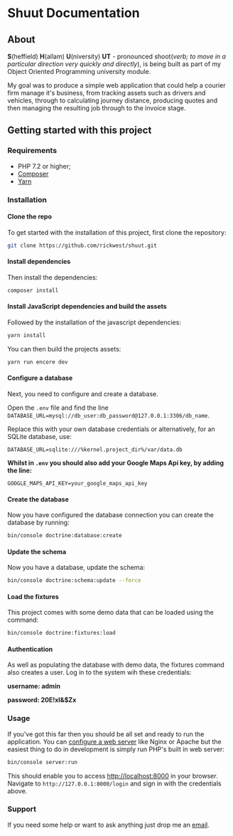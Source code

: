 # Shuut Documentation

## About

**S**(heffield) **H**(allam) **U**(niversity) **UT** - pronounced shoot(*verb; to move in a particular direction very quickly and directly*), 
is being built as part of my Object Oriented Programming university module.

My goal was to produce a simple web application that could help a courier firm manage it's business, from tracking assets such as drivers and vehicles, through to calculating journey distance, producing quotes and then managing the resulting job through to the invoice stage.

## Getting started with this project

### Requirements

* PHP 7.2 or higher;
* [Composer](https://getcomposer.org/)
* [Yarn](https://yarnpkg.com/en/docs/install#debian-stable)

### Installation
 
#### Clone the repo               
To get started with the installation of this project, first clone the repository:

```bash
git clone https://github.com/rickwest/shuut.git
```

#### Install dependencies
Then install the dependencies:

```bash
composer install
```

#### Install JavaScript dependencies and build the assets
Followed by the installation of the javascript dependencies:

```bash
yarn install
```

You can then build the projects assets:
```bash
yarn run encore dev
```


#### Configure a database
Next, you need to configure and create a database. 

Open the `.env` file and find the line `DATABASE_URL=mysql://db_user:db_password@127.0.0.1:3306/db_name`. 

Replace this with your own database credentials or alternatively, for an SQLite database, use: 

```text
DATABASE_URL=sqlite:///%kernel.project_dir%/var/data.db
```

**Whilst in `.env` you should also add your Google Maps Api key, by adding the line:**

```text
GOOGLE_MAPS_API_KEY=your_google_maps_api_key
```

#### Create the database
Now you have configured the database connection you can create the database by running:

```bash
bin/console doctrine:database:create
```

#### Update the schema
Now you have a database, update the schema:

```bash
bin/console doctrine:schema:update --force
```

#### Load the fixtures
This project comes with some demo data that can be loaded using the command:

```bash
bin/console doctrine:fixtures:load
```


#### Authentication
As well as populating the database with demo data, the fixtures command also creates a user.
Log in to the system wih these credentials:

**username: admin**

**password: 20E!xI&$Zx**

### Usage

If you've got this far then you should be all set and ready to run the application. You can [configure a web server](https://symfony.com/doc/current/cookbook/configuration/web_server_configuration.html) like Nginx or Apache
but the easiest thing to do in development is simply run PHP's built in web server:

 ```bash
 bin/console server:run
 ```

This should enable you to access <http://localhost:8000> in your browser. Navigate to `http://127.0.0.1:8000/login` and sign in with the credentials above.

### Support
If you need some help or want to ask anything just drop me an [email](mailto:thepyfiles@gmail.com).